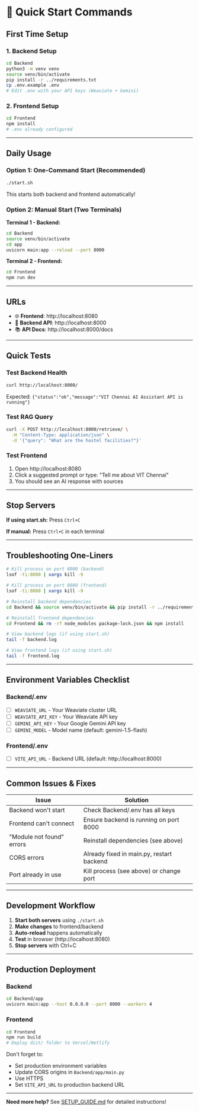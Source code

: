 # 🚀 Quick Start Commands

## First Time Setup

### 1. Backend Setup
```bash
cd Backend
python3 -m venv venv
source venv/bin/activate
pip install -r ../requirements.txt
cp .env.example .env
# Edit .env with your API keys (Weaviate + Gemini)
```

### 2. Frontend Setup
```bash
cd Frontend
npm install
# .env already configured
```

---

## Daily Usage

### Option 1: One-Command Start (Recommended)
```bash
./start.sh
```
This starts both backend and frontend automatically!

### Option 2: Manual Start (Two Terminals)

**Terminal 1 - Backend:**
```bash
cd Backend
source venv/bin/activate
cd app
uvicorn main:app --reload --port 8000
```

**Terminal 2 - Frontend:**
```bash
cd Frontend
npm run dev
```

---

## URLs

- 🌐 **Frontend**: http://localhost:8080
- 🔗 **Backend API**: http://localhost:8000
- 📚 **API Docs**: http://localhost:8000/docs

---

## Quick Tests

### Test Backend Health
```bash
curl http://localhost:8000/
```
Expected: `{"status":"ok","message":"VIT Chennai AI Assistant API is running"}`

### Test RAG Query
```bash
curl -X POST http://localhost:8000/retrieve/ \
  -H "Content-Type: application/json" \
  -d '{"query": "What are the hostel facilities?"}'
```

### Test Frontend
1. Open http://localhost:8080
2. Click a suggested prompt or type: "Tell me about VIT Chennai"
3. You should see an AI response with sources

---

## Stop Servers

**If using start.sh:** Press `Ctrl+C`

**If manual:** Press `Ctrl+C` in each terminal

---

## Troubleshooting One-Liners

```bash
# Kill process on port 8000 (backend)
lsof -ti:8000 | xargs kill -9

# Kill process on port 8080 (frontend)
lsof -ti:8080 | xargs kill -9

# Reinstall backend dependencies
cd Backend && source venv/bin/activate && pip install -r ../requirements.txt --force-reinstall

# Reinstall frontend dependencies
cd Frontend && rm -rf node_modules package-lock.json && npm install

# View backend logs (if using start.sh)
tail -f backend.log

# View frontend logs (if using start.sh)
tail -f frontend.log
```

---

## Environment Variables Checklist

### Backend/.env
- [ ] `WEAVIATE_URL` - Your Weaviate cluster URL
- [ ] `WEAVIATE_API_KEY` - Your Weaviate API key
- [ ] `GEMINI_API_KEY` - Your Google Gemini API key
- [ ] `GEMINI_MODEL` - Model name (default: gemini-1.5-flash)

### Frontend/.env
- [ ] `VITE_API_URL` - Backend URL (default: http://localhost:8000)

---

## Common Issues & Fixes

| Issue | Solution |
|-------|----------|
| Backend won't start | Check Backend/.env has all keys |
| Frontend can't connect | Ensure backend is running on port 8000 |
| "Module not found" errors | Reinstall dependencies (see above) |
| CORS errors | Already fixed in main.py, restart backend |
| Port already in use | Kill process (see above) or change port |

---

## Development Workflow

1. **Start both servers** using `./start.sh`
2. **Make changes** to frontend/backend
3. **Auto-reload** happens automatically
4. **Test** in browser (http://localhost:8080)
5. **Stop servers** with Ctrl+C

---

## Production Deployment

### Backend
```bash
cd Backend/app
uvicorn main:app --host 0.0.0.0 --port 8000 --workers 4
```

### Frontend
```bash
cd Frontend
npm run build
# Deploy dist/ folder to Vercel/Netlify
```

Don't forget to:
- Set production environment variables
- Update CORS origins in `Backend/app/main.py`
- Use HTTPS
- Set `VITE_API_URL` to production backend URL

---

**Need more help?** See [SETUP_GUIDE.md](./SETUP_GUIDE.md) for detailed instructions!
